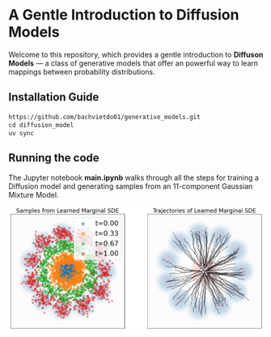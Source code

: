 # A Gentle Introduction to Diffusion Models

Welcome to this repository, which provides a gentle introduction to **Diffuson Models** — a class of generative models that offer an powerful way to learn mappings between probability distributions.

## Installation Guide


```
https://github.com/bachvietdo01/generative_models.git
cd diffusion_model
uv sync
```


## Running the code

The Jupyter notebook **main.ipynb** walks through all the steps for training a Diffusion model and generating samples from an 11-component Gaussian Mixture Model.

![fm_sample](https://github.com/bachvietdo01/generative_models/blob/main/diffusion_model/asset/generated_samples.png?raw=true)
